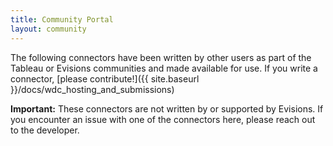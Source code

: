 ```yaml
---
title: Community Portal
layout: community
---
```


The following connectors have been written by other users as part of the Tableau or Evisions communities and made available for use.  If you write a connector, [please contribute!]({{ site.baseurl }}/docs/wdc_hosting_and_submissions)

**Important:** These connectors are not written by or supported by Evisions.  If you encounter an issue with one of the connectors here, please reach out to the developer.


